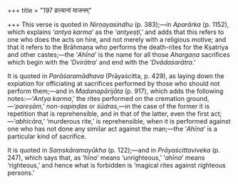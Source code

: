 +++
title = "197 व्रात्यानां याजनम्"

+++
This verse is quoted in *Nirṇayasindhu* (p. 383);—in *Aparārka* (p.
1152), which explains ‘*antya karma*’ as the ‘*antyeṣṭi*,’ and adds that
this refers to one who does the acts on hire, and not merely with a
religious motive; and that it refers to the Brāhmaṇa who performs the
death-rites for the Kṣatriya and other castes;—the ‘*Ahīna*’ is the name
for all those *Ahargaṇa* sacrifices which begin with the ‘*Dvirātra*’
and end with the ‘*Dvādaśarātra*.’

It is quoted in *Parāśaramādhava* (Prāyaścitta, p. 429), as laying down
the expiation for officiating at sacrifices performed by those who
should not perform them;—and in *Madanapārijāta* (p. 917), which adds
the following notes:—‘*Antya karma*,’ the rites performed on the
cremation ground,—‘*pareṣām*,’ *non-sapiṇḍas* or *śūdras*,—in the case
of the former it is repetition that is reprehensible, and in that of the
latter, even the first act;—‘*abhicāra*,’ ‘murderous rite,’ is
reprehensible, when it is performed against one who has not done any
similar act against the man;—the ‘*Ahīna*’ is a particular kind of
sacrifice.

It is quoted in *Saṃskāramayūkha* (p. 122);—and in *Prāyaścittaviveka*
(p. 247), which says that, as ‘*hīna*’ means ‘unrighteous,’ ‘*ahīna*’
means ‘righteous,’ and hence what is forbidden is ‘magical rites against
righteous persons.’


